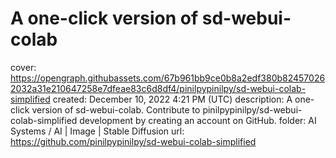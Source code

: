 # A one-click version of sd-webui-colab

cover: https://opengraph.githubassets.com/67b961bb9ce0b8a2edf380b824570262032a31e210647258e7dfeae83c6d8df4/pinilpypinilpy/sd-webui-colab-simplified
created: December 10, 2022 4:21 PM (UTC)
description: A one-click version of sd-webui-colab. Contribute to pinilpypinilpy/sd-webui-colab-simplified development by creating an account on GitHub.
folder: AI Systems / AI | Image | Stable Diffusion
url: https://github.com/pinilpypinilpy/sd-webui-colab-simplified